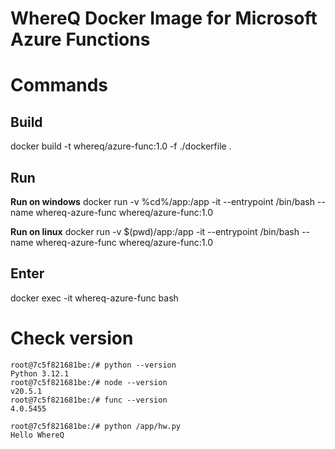 # WhereQ Docker Image for Microsoft Azure Functions

# Commands

## Build
docker build -t whereq/azure-func:1.0 -f ./dockerfile .

## Run
**Run on windows**
docker run -v %cd%/app:/app -it --entrypoint /bin/bash --name whereq-azure-func whereq/azure-func:1.0 

**Run on linux**
docker run -v $(pwd)/app:/app -it --entrypoint /bin/bash --name whereq-azure-func whereq/azure-func:1.0 

## Enter
docker exec -it whereq-azure-func bash

# Check version
```
root@7c5f821681be:/# python --version
Python 3.12.1
root@7c5f821681be:/# node --version
v20.5.1
root@7c5f821681be:/# func --version
4.0.5455
```
```
root@7c5f821681be:/# python /app/hw.py
Hello WhereQ
```
